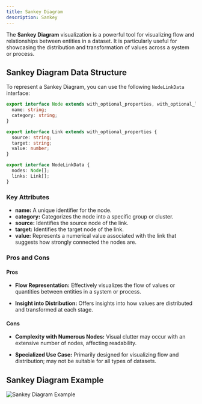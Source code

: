 ```yaml
---
title: Sankey Diagram
description: Sankey
---
```


The **Sankey Diagram** visualization is a powerful tool for visualizing flow and relationships between entities in a dataset. It is particularly useful for showcasing the distribution and transformation of values across a system or process.

## Sankey Diagram Data Structure

To represent a Sankey Diagram, you can use the following `NodeLinkData` interface:

```typescript
export interface Node extends with_optional_properties, with_optional_labels {
  name: string;
  category: string;
}

export interface Link extends with_optional_properties {
  source: string;
  target: string;
  value: number;
}

export interface NodeLinkData {
  nodes: Node[];
  links: Link[];
}
```
### Key Attributes

- **name:** A unique identifier for the node.
- **category:** Categorizes the node into a specific group or cluster.
- **source:** Identifies the source node of the link.
- **target:** Identifies the target node of the link.
- **value:** Represents a numerical value associated with the link that suggests how strongly connected the nodes are.

### Pros and Cons

#### Pros
- **Flow Representation:** Effectively visualizes the flow of values or quantities between entities in a system or process.

- **Insight into Distribution:** Offers insights into how values are distributed and transformed at each stage.

#### Cons
- **Complexity with Numerous Nodes:** Visual clutter may occur with an extensive number of nodes, affecting readability.

- **Specialized Use Case:** Primarily designed for visualizing flow and distribution; may not be suitable for all types of datasets.

## Sankey Diagram Example

![Sankey Diagram Example](/IllustryDocs/src/assets/sankey.gif)